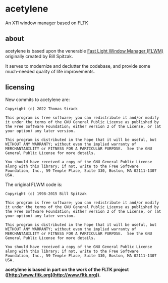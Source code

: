 # acetylene
An X11 window manager based on FLTK

## about

acetylene is based upon the venerable
[Fast Light Window Manager (FLWM)](http://flwm.sourceforge.net/) originally
created by Bill Spitzak.

It serves to modernize and declutter the codebase, and provide some
much-needed quality of life improvements.

## licensing

New commits to acetylene are:

```
Copyright (c) 2022 Thomas Sirack

This program is free software; you can redistribute it and/or modify
it under the terms of the GNU General Public License as published by
the Free Software Foundation; either version 2 of the License, or (at
your option) any later version.

This program is distributed in the hope that it will be useful, but
WITHOUT ANY WARRANTY; without even the implied warranty of
MERCHANTABILITY or FITNESS FOR A PARTICULAR PURPOSE.  See the GNU
General Public License for more details.

You should have received a copy of the GNU General Public License
along with this library; if not, write to the Free Software
Foundation, Inc., 59 Temple Place, Suite 330, Boston, MA 02111-1307
USA.
```

The original FLWM code is:

```
Copyright (c) 1998-2015 Bill Spitzak

This program is free software; you can redistribute it and/or modify
it under the terms of the GNU General Public License as published by
the Free Software Foundation; either version 2 of the License, or (at
your option) any later version.

This program is distributed in the hope that it will be useful, but
WITHOUT ANY WARRANTY; without even the implied warranty of
MERCHANTABILITY or FITNESS FOR A PARTICULAR PURPOSE.  See the GNU
General Public License for more details.

You should have received a copy of the GNU General Public License
along with this library; if not, write to the Free Software
Foundation, Inc., 59 Temple Place, Suite 330, Boston, MA 02111-1307
USA.
```

__acetylene is based in part on the work of the FLTK project ([http://www.fltk.org](http://www.fltk.org)).__
